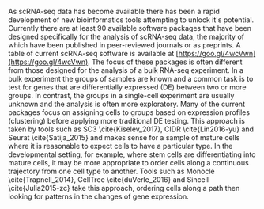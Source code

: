 As scRNA-seq data has become available there has been a rapid development of new bioinformatics tools attempting to unlock it's potential. Currently there are at least 90 available software packages that have been designed specifically for the analysis of scRNA-seq data, the majority of which have been published in peer-reviewed journals or as preprints. A table of current scRNA-seq software is available at [https://goo.gl/4wcVwn](https://goo.gl/4wcVwn). The focus of these packages is often different from those designed for the analysis of a bulk RNA-seq experiment. In a bulk experiment the groups of samples are known and a common task is to test for genes that are differentially expressed (DE) between two or more groups. In contrast, the groups in a single-cell experiment are usually unknown and the analysis is often more exploratory. Many of the current packages focus on assigning cells to groups based on expression profiles (clustering) before applying more traditional DE testing. This approach is taken by tools such as SC3 \cite{Kiselev_2017}, CIDR \cite{Lin2016-yu} and Seurat \cite{Satija_2015} and makes sense for a sample of mature cells where it is reasonable to expect cells to have a particular type. In the developmental setting, for example, where stem cells are differentiating into mature cells, it may be more appropriate to order cells along a continuous trajectory from one cell type to another. Tools such as Monocle \cite{Trapnell_2014}, CellTree \cite{duVerle_2016} and Sincell \cite{Julia2015-zc} take this approach, ordering cells along a path then looking for patterns in the changes of gene expression.